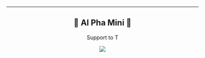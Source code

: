 ---

<h2 align="center">🌟 Al Pha Mini 🌟</h2>

<p align="center">
    Support to T
</p>
<!--ENDS_HERE_QUOTE_CARD-->


<!--Footer--> 
<p align="center">
  <img src="https://capsule-render.vercel.app/api?type=waving&color=gradient&height=65&section=footer"/>
</p>

